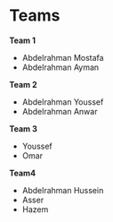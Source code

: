 # Teams

**Team 1**
- Abdelrahman Mostafa
- Abdelrahman Ayman

**Team 2**
- Abdelrahman Youssef    
- Abdelrahman Anwar

**Team 3**
- Youssef
- Omar

**Team4**
- Abdelrahman Hussein
- Asser
- Hazem 
